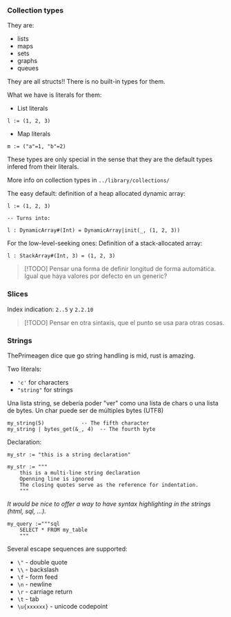 ### Collection types

They are:
- lists
- maps
- sets
- graphs
- queues

They are all structs!! There is no built-in types for them.

What we have is literals for them:

- List literals

```
l := (1, 2, 3)
```

- Map literals

```
m := ("a"=1, "b"=2)
```

These types are only special in the sense that they are the default types infered from their literals.

More info on collection types in `../library/collections/`

The easy default: definition of a heap allocated dynamic array:

```
l := (1, 2, 3)

-- Turns into:

l : DynamicArray#(Int) = DynamicArray|init(_, (1, 2, 3))
```

For the low-level-seeking ones: Definition of a stack-allocated array:

```
l : StackArray#(Int, 3) = (1, 2, 3)
```

> [!TODO] Pensar una forma de definir longitud de forma automática.
> Igual que haya valores por defecto en un generic?


### Slices

Index indication: `2..5` y `2.2.10`

> [!TODO] Pensar en otra sintaxis, que el punto se usa para otras cosas.


### Strings

ThePrimeagen dice que go string handling is mid, rust is amazing.

Two literals:

- `'c'` for characters
- `"string"` for strings

Una lista string, se debería poder "ver" como una lista de chars o una lista de bytes. Un char puede ser de múltiples bytes (UTF8)

```
my_string(5)            -- The fifth character
my_string | bytes_get(&_, 4)  -- The fourth byte
```


Declaration:

```
my_str := "this is a string declaration"

my_str := """
	this is a multi-line string declaration
	Openning line is ignored
	The closing quotes serve as the reference for indentation.
	"""

```

_It would be nice to offer a way to have syntax highlighting in the strings (html, sql, ...)._

```
my_query :="""sql
	SELECT * FROM my_table
	"""
```

Several escape sequences are supported:

- `\"` - double quote
- `\\` - backslash
- `\f` - form feed
- `\n` - newline
- `\r` - carriage return
- `\t` - tab
- `\u{xxxxxx}` - unicode codepoint


